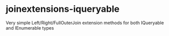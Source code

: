 # joinextensions-iqueryable
Very simple Left/Right/FullOuterJoin extension methods for both IQueryable and IEnumerable types
